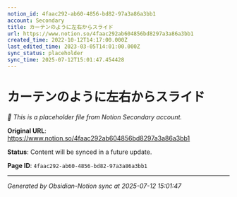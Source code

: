 ```yaml
---
notion_id: 4faac292-ab60-4856-bd82-97a3a86a3bb1
account: Secondary
title: カーテンのように左右からスライド
url: https://www.notion.so/4faac292ab604856bd8297a3a86a3bb1
created_time: 2022-10-12T14:17:00.000Z
last_edited_time: 2023-03-05T14:01:00.000Z
sync_status: placeholder
sync_time: 2025-07-12T15:01:47.454428
---
```


# カーテンのように左右からスライド

*🔄 This is a placeholder file from Notion Secondary account.*

**Original URL**: https://www.notion.so/4faac292ab604856bd8297a3a86a3bb1

**Status**: Content will be synced in a future update.

**Page ID**: `4faac292-ab60-4856-bd82-97a3a86a3bb1`

---

*Generated by Obsidian-Notion sync at 2025-07-12 15:01:47*

